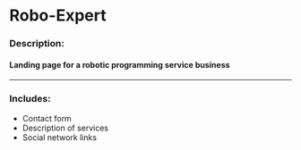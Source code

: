 # Robo-Expert

### Description:
#### Landing page for a robotic programming service business
---
### Includes:
- Contact form
- Description of services
- Social network links
